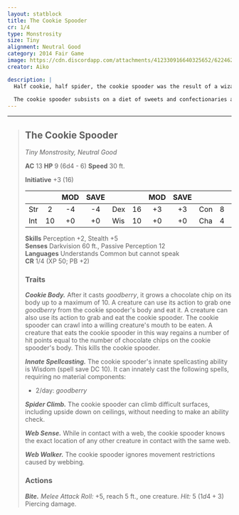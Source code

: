 ```yaml
---
layout: statblock
title: The Cookie Spooder
cr: 1/4
type: Monstrosity
size: Tiny
alignment: Neutral Good
category: 2014 Fair Game
image: https://cdn.discordapp.com/attachments/412330916640325652/622462533868978195/9df559bb4b8e0aec1c50754bb7a7cce5_original.png
creator: Aiko

description: |
  Half cookie, half spider, the cookie spooder was the result of a wizard trying to create the perfect cookie recipe. Unknown to the wizard, a small spider had wandered toward a batch of fresh cookies for a treat. The magical reaction with the spider and the cookies created this strange creature.
  
  The cookie spooder subsists on a diet of sweets and confectionaries and weaves webs made of sugar and sweets in its chocolate-y lair. It's a friendly little creature that will usually hide when it first sees a creature. If it deems a creature friendly, it will follow the creature for a short time. When it casts the goodberry spell, it grows up to 10 chocolate chips on its thorax that a creature can consume like a regular goodberry.
---
```


___
> ## The Cookie Spooder
> *Tiny Monstrosity, Neutral Good*
> 
> **AC** 13 **HP** 9 (6d4 - 6) **Speed** 30 ft.
> 
> **Initiative** +3 (16)
>
> | | | MOD | SAVE | | | MOD | SAVE | | | MOD | SAVE |
> |:--|:-:|:----:|:----:|:--|:-:|:----:|:----:|:--|:-:|:----:|:----:|
> |Str| 2| -4 | -4 |Dex| 16| +3 | +3 |Con| 8| -1 | -1 |
> |Int| 10| +0 | +0 |Wis| 10| +0 | +0 |Cha| 4| -3 | -3 |
>
> **Skills** Perception +2, Stealth +5  
> **Senses** Darkvision 60 ft., Passive Perception 12  
> **Languages** Understands Common but cannot speak  
> **CR** 1/4 (XP 50; PB +2)
>
> ### Traits
>
> ***Cookie Body.*** After it casts *goodberry*, it grows a chocolate chip on its body up to a maximum of 10. A creature can use its action to grab one *goodberry* from the cookie spooder's body and eat it. A creature can also use its action to grab and eat the cookie spooder. The cookie spooder can crawl into a willing creature's mouth to be eaten. A creature that eats the cookie spooder in this way regains a number of hit points equal to the number of chocolate chips on the cookie spooder's body. This kills the cookie spooder.
>
> ***Innate Spellcasting.*** The cookie spooder's innate spellcasting ability is Wisdom (spell save DC 10). It can innately cast the following spells, requiring no material components:
> * 2/day: *goodberry*
>
> ***Spider Climb.*** The cookie spooder can climb difficult surfaces, including upside down on ceilings, without needing to make an ability check.
>
> ***Web Sense.*** While in contact with a web, the cookie spooder knows the exact location of any other creature in contact with the same web.
>
> ***Web Walker.*** The cookie spooder ignores movement restrictions caused by webbing.
>
> ### Actions
>
> ***Bite.*** *Melee Attack Roll:* +5, reach 5 ft., one creature. *Hit:* 5 ($1d4 + 3$) Piercing damage.